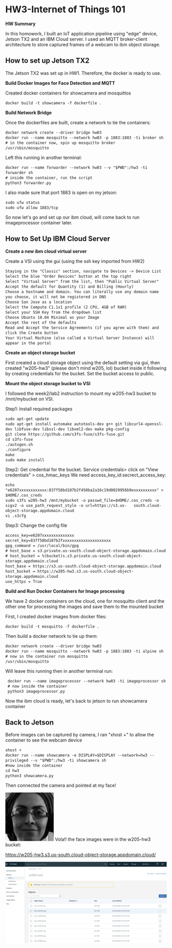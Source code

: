 # HW3-Internet of Things 101

__HW Summary__

In this homowork, I built an IoT application pipeline using "edge" device, Jetson TX2 and an IBM Cloud server. I used an MQTT broker-client architecture to store captured frames of a webcam to ibm object storage.

## How to set up Jetson TX2

The Jetson TX2 was set up in HW1. Therefore, the docker is ready to use.


__Build Docker Images for Face Detection and MQTT__

Created docker containers for showcamera and mosquittos

    docker build -t showcamera -f dockerfile .
    

__Build Network Bridge__

Once the dockerfiles are built, create a network to tie the containers:

    docker network create --driver bridge hw03
    docker run --name mosquitto --network hw03 -p 1883:1883 -ti broker sh
    # in the container now, spin up mosquitto broker
    /usr/sbin/mosquitto
 
 Left this running in another terminal:
 
    docker run --name forwarder --network hw03 --v "$PWD":/hw3 -ti forwarder sh
    # inside the container, run the script
    python3 forwarder.py

I also made sure that port 1883 is open on my jetson:

    sudo ufw status 
    sudo ufw allow 1883/tcp
    
So now let's go and set up our ibm cloud, will come back to run imageprocessor container later.

## How to Set Up IBM Cloud Server

__Create a new ibm cloud virtual server__

Create a VSI using the gui (using the ssh key imported from HW2)

    Staying in the "Classic" section, navigate to Devices -> Device List
    Select the blue "Order Devices" button at the top right
    Select "Virtual Server" from the list, then "Public Virtual Server"
    Accept the default for Quantity (1) and Billing (Hourly)
    Choose a hostname and domain. You can literally use any domain name you choose, it will not be registered in DNS
    Choose San Jose as a location 
    Select the Compute C1.1x1 profile (2 CPU, 4GB of RAM)
    Select your SSH Key from the dropdown list
    Choose Ubuntu 18.04 Minimal as your Image
    Accept the rest of the defaults
    Read and Accept the Service Agreements (if you agree with them) and click the Create button
    Your Virtual Machine (also called a Virtual Server Instance) will appear in the portal
    
__Create an object storage bucket__

First created a cloud storage object using the default setting via gui, then created "w205-hw3" (please don't mind w205, lol)  bucket inside it following by creating credentials for the bucket. Set the bucket access to public. 

__Mount the object storage bucket to VSI__

I followed the week2/lab2 instruction to mount my w205-hw3 bucket to /mnt/mybucket on VSI.

Step1: Install required packages

    sudo apt-get update
    sudo apt-get install automake autotools-dev g++ git libcurl4-openssl-dev libfuse-dev libssl-dev libxml2-dev make pkg-config
    git clone https://github.com/s3fs-fuse/s3fs-fuse.git
    cd s3fs-fuse
    ./autogen.sh
    ./configure
    make
    sudo make install

Step2: Get credential for the bucket. Service credentials> click on "View credentials" > cos_hmac_keys
We need access_key_id:secrect_access_key:

    echo "e6207xxxxxxxxxxxx:837f58bd107b2f450ba2a16c19d0029956b9exxxxxxxxxx" > $HOME/.cos_creds
    sudo s3fs w205-hw3 /mnt/mybucket -o passwd_file=$HOME/.cos_creds -o sigv2 -o use_path_request_style -o url=https://s3.us-   south.cloud-object-storage.appdomain.cloud
    vi .s3cfg
    
Step3: Change the config file

    access_key=e6207xxxxxxxxxxxxxx
    secret_key=837f58bd107b2fxxxxxxxxxxxxxxxxxxxxx
    gpg_command = /usr/local/bin/gpg
    # host_base = s3.private.us-south.cloud-object-storage.appdomain.cloud
    # host_bucket = %(bucket)s.s3.private.us-south.cloud-object-storage.appdomain.cloud
    host_base = https://s3.us-south.cloud-object-storage.appdomain.cloud
    host_bucket = https://w205-hw3.s3.us-south.cloud-object-storage.appdomain.cloud
    use_https = True
    

__Build and Run Docker Containers for Image processing__

We have 2 docker containers on the cloud, one for mosquitto client and the other one for processing the images and save them to the mounted bucket

First, I created docker images from docker files:

    docker build -t mosquitto -f dockerfile .
    
Then build a docker network to tie up them:

    docker network create --driver bridge hw03
    docker run --name mosquitto --network hw03 -p 1883:1883 -ti alpine sh
    # now in the container run mosquitto
    /usr/sbin/mosquitto
    
Will leave this running then in another terminal run:

     docker run --name imageprocessor --network hw03 -ti imageprocessor sh
     # now inside the container
     python3 imageprocessor.py
     
Now the ibm cloud is ready, let's back to jetson to run showcamera container

## Back to Jetson

Before images can be captured by camera, I ran "xhost +" to allow the container to see the webcam device

    xhost +
    docker run --name showcamera -e DISPLAY=$DISPLAY --network=hw3 --privileged --v "$PWD":/hw3 -ti showcamera sh
    #now inside the container
    cd hw3
    python3 showcamera.py
    
Then connected the camera and pointed at my face! 

![camera](face_073067.png) 
Vola!! the face images were in the w205-hw3 bucket:

https://w205-hw3.s3.us-south.cloud-object-storage.appdomain.cloud/

![bucket](bucket.png)



